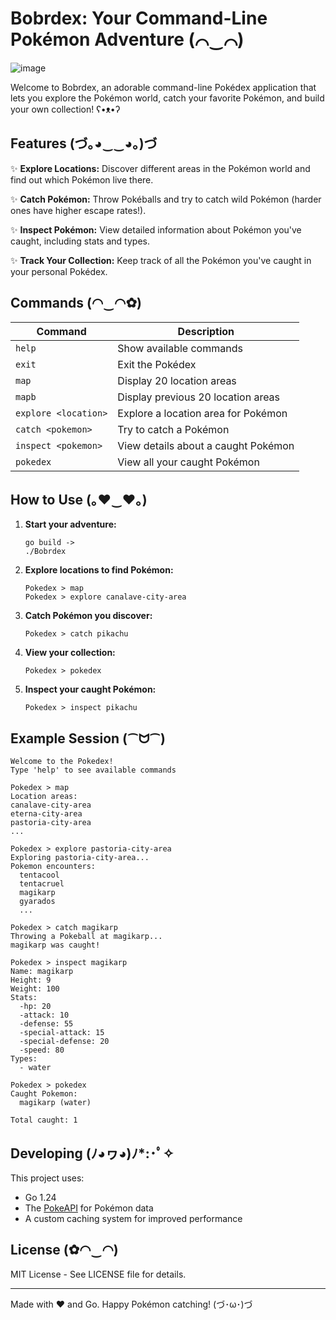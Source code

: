 # Bobrdex: Your Command-Line Pokémon Adventure (⌒‿⌒)

![image](https://github.com/user-attachments/assets/b5498d09-6baa-4145-8077-f5435a438ad6)

Welcome to Bobrdex, an adorable command-line Pokédex application that lets you explore the Pokémon world, catch your favorite Pokémon, and build your own collection! ʕ•ᴥ•ʔ

## Features (づ｡◕‿‿◕｡)づ

✨ **Explore Locations:** Discover different areas in the Pokémon world and find out which Pokémon live there.

✨ **Catch Pokémon:** Throw Pokéballs and try to catch wild Pokémon (harder ones have higher escape rates!).

✨ **Inspect Pokémon:** View detailed information about Pokémon you've caught, including stats and types.

✨ **Track Your Collection:** Keep track of all the Pokémon you've caught in your personal Pokédex.

## Commands (◠‿◠✿)

| Command | Description |
|---------|-------------|
| `help` | Show available commands |
| `exit` | Exit the Pokédex |
| `map` | Display 20 location areas |
| `mapb` | Display previous 20 location areas |
| `explore <location>` | Explore a location area for Pokémon |
| `catch <pokemon>` | Try to catch a Pokémon |
| `inspect <pokemon>` | View details about a caught Pokémon |
| `pokedex` | View all your caught Pokémon |

## How to Use (｡♥‿♥｡)

1. **Start your adventure:**
   ```
   go build ->
   ./Bobrdex
   ```

2. **Explore locations to find Pokémon:**
   ```
   Pokedex > map
   Pokedex > explore canalave-city-area
   ```

3. **Catch Pokémon you discover:**
   ```
   Pokedex > catch pikachu
   ```

4. **View your collection:**
   ```
   Pokedex > pokedex
   ```

5. **Inspect your caught Pokémon:**
   ```
   Pokedex > inspect pikachu
   ```

## Example Session (⁀ᗢ⁀)

```
Welcome to the Pokedex!
Type 'help' to see available commands

Pokedex > map
Location areas:
canalave-city-area
eterna-city-area
pastoria-city-area
...

Pokedex > explore pastoria-city-area
Exploring pastoria-city-area...
Pokemon encounters:
  tentacool
  tentacruel
  magikarp
  gyarados
  ...

Pokedex > catch magikarp
Throwing a Pokeball at magikarp...
magikarp was caught!

Pokedex > inspect magikarp
Name: magikarp
Height: 9
Weight: 100
Stats:
  -hp: 20
  -attack: 10
  -defense: 55
  -special-attack: 15
  -special-defense: 20
  -speed: 80
Types:
  - water

Pokedex > pokedex
Caught Pokemon:
  magikarp (water)

Total caught: 1
```

## Developing (ﾉ◕ヮ◕)ﾉ*:･ﾟ✧

This project uses:
- Go 1.24
- The [PokeAPI](https://pokeapi.co/) for Pokémon data
- A custom caching system for improved performance

## License (✿◠‿◠)

MIT License - See LICENSE file for details.

---

Made with ❤️ and Go. Happy Pokémon catching! (づ･ω･)づ
